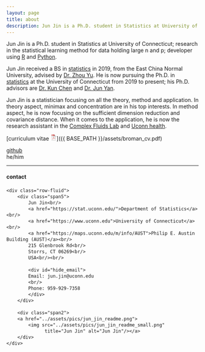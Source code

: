 ```yaml
---
layout: page
title: about
description: Jun Jin is a Ph.D. student in Statistics at University of Connecticut; research in high-dimensional method
---
```


Jun Jin is a Ph.D. student in Statistics at University of Connecticut; research in the statistical learning method for data holding large n and p; developer using [R](https://www.r-project.org) and [Python](https://www.python.org/).

Jun Jin received a BS in [statistics](http://stat.ecnu.edu.cn/) in 2019, from the East China Normal University, advised by [Dr. Zhou Yu](https://faculty.ecnu.edu.cn/_s35/wz2/main.psp). He is now pursuing the Ph.D. in [statistics](https://stat.uconn.edu/) at the University of Connecticut from 2019 to present; his Ph.D. advisors are [Dr. Kun Chen](https://kun-chen.uconn.edu/) and [Dr. Jun Yan](https://stat.uconn.edu/jun-yan/).

Jun Jin is a statistician focusing on all the theory, method and application. In theory aspect, minimax and concentration are in his top interests. In method aspect, he is now focusing on the sufficient dimension reduction and covariance distance. When it comes to the application, he is now the research assistant in the [Complex Fluids Lab](https://ma.engr.uconn.edu/) and [Uconn health](https://health.uconn.edu/).

[curriculum vitae ![CV as pdf](icons16/pdf-icon.png)]({{ BASE_PATH }}/assets/broman_cv.pdf)<br/>
<!-- [impactstory](https://impactstory.org/u/0000-0002-4914-6671)<br/> -->
[github](https://github.com/brucejunjin)<br/>
he/him

---

<div class="container">
<h4><a name="contact"></a>contact</h4>

    <div class="row-fluid">
        <div class="span5">
            Jun Jin<br/>
            <a href="https://stat.uconn.edu/">Department of Statistics</a><br/>
            <a href="https://www.uconn.edu">University of Connecticut</a><br/>
            <a href="https://maps.uconn.edu/m/info/AUST">Philip E. Austin Building (AUST)</a><br/>
            215 Glenbrook Rd<br/>
            Storrs, CT 06269<br/>
            USA<br/><br/>

            <div id="hide_email">
            Email: jun.jin@uconn.edu 
            <br/>
            Phone: 959-929-7358
            </div>
        </div>

        <div class="span2">
        <a href="../assets/pics/jun_jin_readme.png">
            <img src="../assets/pics/jun_jin_readme_small.png"
                  title="Jun Jin" alt="Jun Jin"/></a>
        </div>
    </div>
</div>
